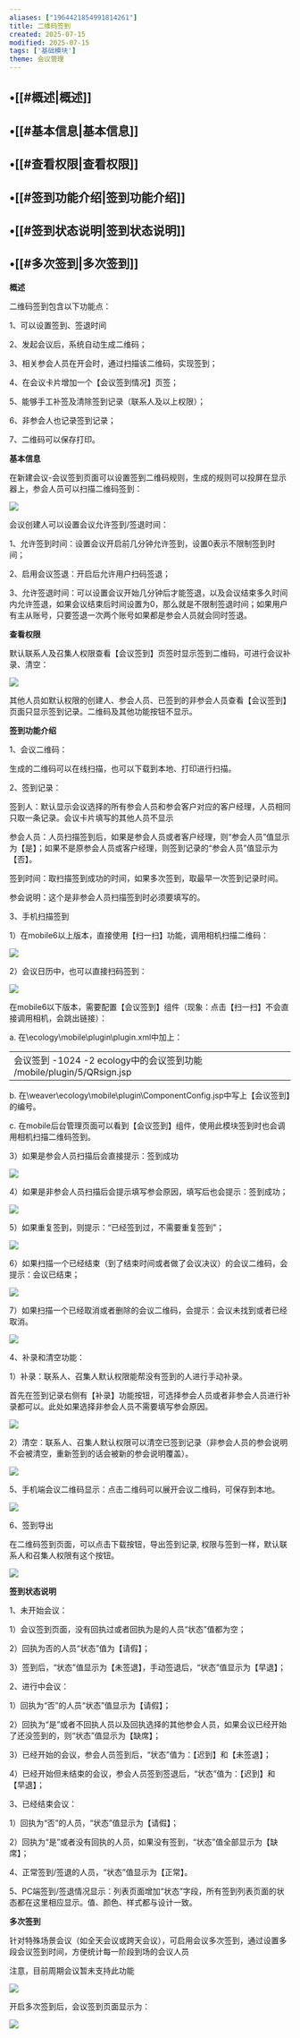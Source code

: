 ```yaml
---
aliases: ["1964421854991814261"]
title: 二维码签到
created: 2025-07-15
modified: 2025-07-15
tags: ['基础模块']
theme: 会议管理
---
```


## •[[#概述|概述]]

## •[[#基本信息|基本信息]]

## •[[#查看权限|查看权限]]

## •[[#签到功能介绍|签到功能介绍]]

## •[[#签到状态说明|签到状态说明]]

## •[[#多次签到|多次签到]]

**概述**

二维码签到包含以下功能点：

1、可以设置签到、签退时间

2、发起会议后，系统自动生成二维码；

3、相关参会人员在开会时，通过扫描该二维码，实现签到；

4、在会议卡片增加一个【会议签到情况】页签；

5、能够手工补签及清除签到记录（联系人及以上权限）；

6、非参会人也记录签到记录；

7、二维码可以保存打印。

**基本信息**

在新建会议-会议签到页面可以设置签到二维码规则，生成的规则可以投屏在显示器上，参会人员可以扫描二维码签到：

![](e9dac149cd3124dffb24f9ee2fd97cd9.jpg)

会议创建人可以设置会议允许签到/签退时间：

1、允许签到时间：设置会议开启前几分钟允许签到，设置0表示不限制签到时间；

2、启用会议签退：开启后允许用户扫码签退；

3、允许签退时间：可以设置会议开始几分钟后才能签退，以及会议结束多久时间内允许签退，如果会议结束后时间设置为0，那么就是不限制签退时间；如果用户有主从账号，只要签退一次两个账号如果都是参会人员就会同时签退。

**查看权限**

默认联系人及召集人权限查看【会议签到】页签时显示签到二维码，可进行会议补录、清空：

![](813de78b1a0c41822858186b15edd9b2.jpg)

其他人员如默认权限的创建人、参会人员、已签到的非参会人员查看【会议签到】页面只显示签到记录。二维码及其他功能按钮不显示。

**签到功能介绍**

1、会议二维码：

生成的二维码可以在线扫描，也可以下载到本地、打印进行扫描。

2、签到记录：

签到人：默认显示会议选择的所有参会人员和参会客户对应的客户经理，人员相同只取一条记录。会议卡片填写的其他人员不显示

参会人员：人员扫描签到后，如果是参会人员或者客户经理，则“参会人员”值显示为【是】；如果不是原参会人员或客户经理，则签到记录的“参会人员”值显示为【否】。

签到时间：取扫描签到成功的时间，如果多次签到，取最早一次签到记录时间。

参会说明：这个是非参会人员扫描签到时必须要填写的。

3、手机扫描签到

1）在mobile6以上版本，直接使用【扫一扫】功能，调用相机扫描二维码：

![](bfac425b9832d3268a7f2d0936075c5c.jpg)

2）会议日历中，也可以直接扫码签到：

![](c0e8b7bcb7780a9b8c30416f2227dc06.jpg)

在mobile6以下版本，需要配置【会议签到】组件（现象：点击【扫一扫】不会直接调用相机，会跳出链接）：

a. 在\ecology\mobile\plugin\plugin.xml中加上：

|  |
| --- |
| 会议签到    -1024    -2    ecology中的会议签到功能        /mobile/plugin/5/QRsign.jsp |

b. 在\weaver\ecology\mobile\plugin\ComponentConfig.jsp中写上【会议签到】的编号。

c. 在mobile后台管理页面可以看到【会议签到】组件，使用此模块签到时也会调用相机扫描二维码签到。

3）如果是参会人员扫描后会直接提示：签到成功

![](ae4f2f2300369f687c8fe258f86cfc08.jpg)

4）如果是非参会人员扫描后会提示填写参会原因，填写后也会提示：签到成功；

![](4a481fd10297adc958a160550a64408a.jpg)

5）如果重复签到，则提示：“已经签到过，不需要重复签到”；

![](20863760484e8ab7ae8d3047cf8d8fcc.jpg)

6）如果扫描一个已经结束（到了结束时间或者做了会议决议）的会议二维码，会提示：会议已结束；

![](187b7316dd2dedecd97c55115f445945.jpg)

7）如果扫描一个已经取消或者删除的会议二维码，会提示：会议未找到或者已经取消。

![](3fc6716a591f46daef4442c697bc35f1.jpg)

4、补录和清空功能：

1）补录：联系人、召集人默认权限能帮没有签到的人进行手动补录。

首先在签到记录右侧有【补录】功能按钮，可选择参会人员或者非参会人员进行补录都可以。此处如果选择非参会人员不需要填写参会原因。

![](34c6068f23772c205ff538e8ec21602a.jpg)

2）清空：联系人、召集人默认权限可以清空已签到记录（非参会人员的参会说明不会被清空，重新签到的话会被新的参会说明覆盖）。

![](887a9ad937c73d6a02122c40eb61e688.jpg)

5、手机端会议二维码显示：点击二维码可以展开会议二维码，可保存到本地。

![](9dd63ad7c8d4bcffb55a6406be8b5d83.jpg)

6、签到导出

在二维码签到页面，可以点击下载按钮，导出签到记录, 权限与签到一样，默认联系人和召集人权限有这个按钮。

![](1427330c87701ab43581fd2c75f4ed85.jpg)

**签到状态说明**

1、未开始会议：

1）会议签到页面，没有回执过或者回执为是的人员“状态”值都为空；

2）回执为否的人员“状态”值为【请假】；

3）签到后，“状态”值显示为【未签退】，手动签退后，“状态”值显示为【早退】；

2、进行中会议：

1）回执为“否”的人员“状态”值显示为【请假】；

2）回执为“是”或者不回执人员以及回执选择的其他参会人员，如果会议已经开始了还没签到的，则“状态”值显示为【缺席】；

3）已经开始的会议，参会人员签到后，“状态”值为：【迟到】和【未签退】；

4）已经开始但未结束的会议，参会人员签到签退后，“状态”值为：【迟到】和【早退】；

3、已经结束会议：

1）回执为“否”的人员，“状态”值显示为【请假】；

2）回执为“是”或者没有回执的人员，如果没有签到，“状态”值全部显示为【缺席】；

4、正常签到/签退的人员，“状态”值显示为【正常】。

5、PC端签到/签退情况显示：列表页面增加“状态”字段，所有签到列表页面的状态都在这里相应显示。值、颜色、样式都与设计一致。

**多次签到**

针对特殊场景会议（如全天会议或跨天会议），可启用会议多次签到，通过设置多段会议签到时间，方便统计每一阶段到场的会议人员

注意，目前周期会议暂未支持此功能

![](1f6c28437d12e8432b998d11cf522305.jpg)

开启多次签到后，会议签到页面显示为：

![](855de12db81d97f78ab29664ad771dbb.jpg)